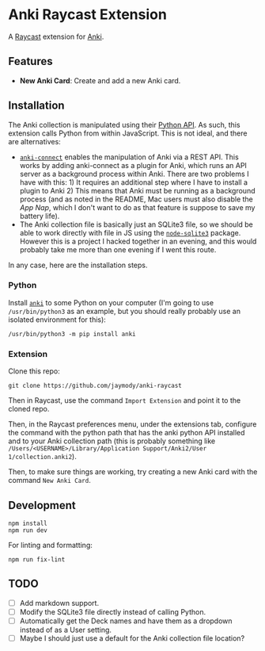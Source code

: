 # Anki Raycast Extension

A [Raycast](https://www.raycast.com) extension for [Anki](https://apps.ankiweb.net).

## Features
- **New Anki Card**: Create and add a new Anki card.

## Installation
The Anki collection is manipulated using their [Python API](https://pypi.org/project/anki/). As such, this extension calls Python from within JavaScript. This is not ideal, and there are alternatives:

- [`anki-connect`](https://www.google.com/search?client=safari&rls=en&q=anki+connection&ie=UTF-8&oe=UTF-8) enables the manipulation of Anki via a REST API. This works by adding anki-connect as a plugin for Anki, which runs an API server as a background process within Anki. There are two problems I have with this: 1) It requires an additional step where I have to install a plugin to Anki 2) This means that Anki must be running as a background process (and as noted in the README, Mac users must also disable the _App Nap_, which I don't want to do as that feature is suppose to save my battery life).
- The Anki collection file is basically just an SQLite3 file, so we should be able to work directly with file in JS using the [`node-sqlite3`](https://github.com/TryGhost/node-sqlite3) package. However this is a project I hacked together in an evening, and this would probably take me more than one evening if I went this route.

In any case, here are the installation steps.

### Python
Install [`anki`](https://pypi.org/project/anki/) to some Python on your computer (I'm going to use `/usr/bin/python3` as an example, but you should really probably use an isolated environment for this):

```shell
/usr/bin/python3 -m pip install anki
```

### Extension
Clone this repo:

```shell
git clone https://github.com/jaymody/anki-raycast
```

Then in Raycast, use the command `Import Extension` and point it to the cloned repo.

Then, in the Raycast preferences menu, under the extensions tab, configure the command with the python path that has the anki python API installed and to your Anki collection path (this is probably something like `/Users/<USERNAME>/Library/Application Support/Anki2/User 1/collection.anki2`).

Then, to make sure things are working, try creating a new Anki card with the command `New Anki Card`.

## Development
```shell
npm install
npm run dev
```

For linting and formatting:
```shell
npm run fix-lint
```

## TODO
- [ ] Add markdown support.
- [ ] Modify the SQLite3 file directly instead of calling Python.
- [ ] Automatically get the Deck names and have them as a dropdown instead of as a User setting.
- [ ] Maybe I should just use a default for the Anki collection file location?
